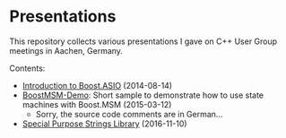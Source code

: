 # Presentations

This repository collects various presentations I gave on C++ User Group meetings in Aachen, Germany.

Contents:
 * [Introduction to Boost.ASIO](https://github.com/dermojo/presentations/tree/master/Introduction_to_Boost.ASIO) (2014-08-14)
 * [BoostMSM-Demo](https://github.com/dermojo/presentations/tree/master/BoostMSM-Demo):
   Short sample to demonstrate how to use state machines with Boost.MSM (2015-03-12)
    * Sorry, the source code comments are in German...
 * [Special Purpose Strings Library](https://github.com/dermojo/spsl) (2016-11-10)
